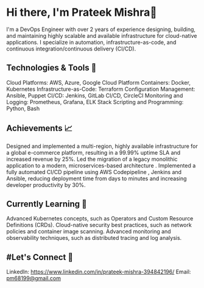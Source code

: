 # Hi there, I'm Prateek Mishra👋

I'm a DevOps Engineer with over 2 years of experience designing, building, and maintaining highly scalable and available infrastructure for cloud-native applications. I specialize in automation, infrastructure-as-code, and continuous integration/continuous delivery (CI/CD).

## Technologies & Tools 🔧

Cloud Platforms: AWS, Azure, Google Cloud Platform
Containers: Docker, Kubernetes
Infrastructure-as-Code: Terraform
Configuration Management: Ansible, Puppet
CI/CD: Jenkins, GitLab CI/CD, CircleCI
Monitoring and Logging: Prometheus, Grafana, ELK Stack
Scripting and Programming: Python, Bash

## Achievements 📈

Designed and implemented a multi-region, highly available infrastructure for a global e-commerce platform, resulting in a 99.99% uptime SLA and increased revenue by 25%.
Led the migration of a legacy monolithic application to a modern, microservices-based architecture .
Implemented a fully automated CI/CD pipeline using AWS Codepipeline , Jenkins and Ansible, reducing deployment time from days to minutes and increasing developer productivity by 30%.

## Currently Learning 🌱

Advanced Kubernetes concepts, such as Operators and Custom Resource Definitions (CRDs).
Cloud-native security best practices, such as network policies and container image scanning.
Advanced monitoring and observability techniques, such as distributed tracing and log analysis.

##  #Let's Connect 🤝

LinkedIn: https://www.linkedin.com/in/prateek-mishra-394842196/
Email: pm68199@gmail.com
